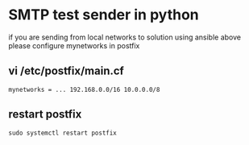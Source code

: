 # SMTP test sender in python

if you are sending from local networks to solution using ansible above please configure mynetworks in postfix

## vi /etc/postfix/main.cf

```
mynetworks = ... 192.168.0.0/16 10.0.0.0/8
```
## restart postfix
```
sudo systemctl restart postfix
```